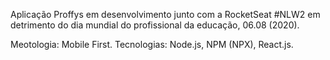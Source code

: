 
Aplicação Proffys em desenvolvimento junto com a RocketSeat #NLW2
em detrimento do dia mundial do profissional da educação, 06.08 (2020).

Meotologia: Mobile First.
Tecnologias: Node.js, NPM (NPX), React.js. 
